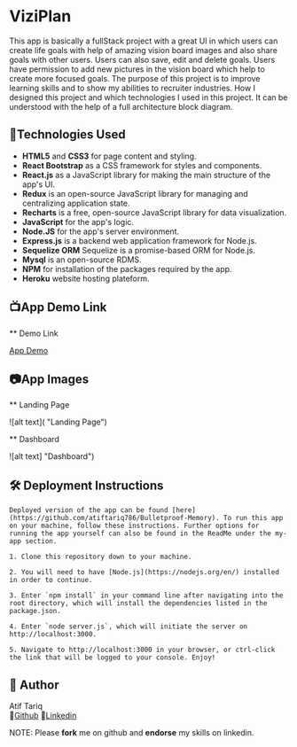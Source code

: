 # ViziPlan

This app is basically a fullStack project with a great UI in which users can create life goals with help of amazing vision board images and also share goals with other users. Users can also save, edit and delete goals. Users have permission to add new pictures in the vision board which help to create more focused goals. The purpose of this project is to improve learning skills and to show my abilities to recruiter industries. How I designed this project and which technologies I used in this project. It can be understood with the help of a full architecture block diagram.

## :robot:Technologies Used

- **HTML5** and **CSS3** for page content and styling.
- **React Bootstrap** as a CSS framework for styles and components.
- **React.js** as a JavaScript library for making the main structure of the app's UI.
- **Redux** is an open-source JavaScript library for managing and centralizing application state.
- **Recharts** is a free, open-source JavaScript library for data visualization.
- **JavaScript** for the app's logic.
- **Node.JS** for the app's server environment.
- **Express.js** is a backend web application framework for Node.js.
- **Sequelize ORM** Sequelize is a promise-based ORM for Node.js.
- **Mysql** is an open-source RDMS.
- **NPM** for installation of the packages required by the app.
- **Heroku** website hosting plateform.

## :tv:App Demo Link

\*\* Demo Link

[App Demo]()

## :camera:App Images

\*\* Landing Page

![alt text]( "Landing Page")

\*\* Dashboard

![alt text] "Dashboard")

## :hammer_and_wrench: Deployment Instructions

    Deployed version of the app can be found [here](https://github.com/atiftariq786/Bulletproof-Memory). To run this app on your machine, follow these instructions. Further options for running the app yourself can also be found in the ReadMe under the my-app section.

    1. Clone this repository down to your machine.

    2. You will need to have [Node.js](https://nodejs.org/en/) installed in order to continue.

    3. Enter `npm install` in your command line after navigating into the root directory, which will install the dependencies listed in the package.json.

    4. Enter `node server.js`, which will initiate the server on http://localhost:3000.

    5. Navigate to http://localhost:3000 in your browser, or ctrl-click the link that will be logged to your console. Enjoy!

## :gem: Author

Atif Tariq  
 :link:[Github](https://github.com/atiftariq786)
:link:[Linkedin](https://www.linkedin.com/in/atif-tariq-5b00b089/)

NOTE: Please **fork** me on github and **endorse** my skills on linkedin.

